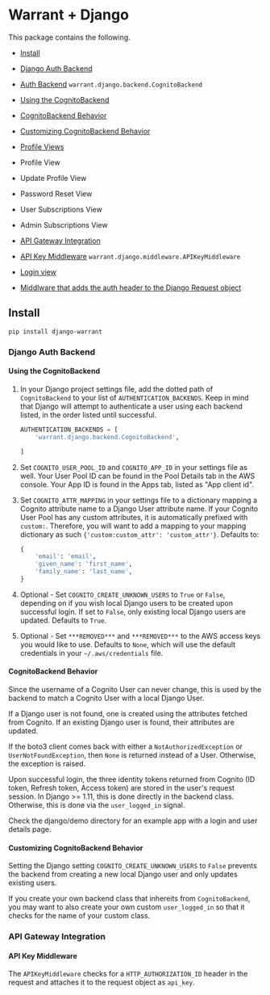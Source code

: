 # Warrant + Django
 
 This package contains the following.
 
 - [Install](#install)
 - [Django Auth Backend](#django-auth-backend)
 
 - [Auth Backend](#django-auth-backend) `warrant.django.backend.CognitoBackend`
  - [Using the CognitoBackend](#using-the-cognitobackend)
  - [CognitoBackend Behavior](#cognitobackend-behavior)
  - [Customizing CognitoBackend Behavior](#customizing-cognitobackend-behavior)
- [Profile Views](#profile-views)
 - Profile View
 - Update Profile View
 - Password Reset View
 - User Subscriptions View
 - Admin Subscriptions View

- [API Gateway Integration](#api-gateway-integration)
- [API Key Middleware](#api-key-middleware) `warrant.django.middleware.APIKeyMiddleware`
- [Login view](#login-view)
- [Middlware that adds the auth header to the Django Request object](#api-gateway-middleware)
 
 ## Install 
 `pip install django-warrant`
 
 
 ### Django Auth Backend
 #### Using the CognitoBackend
 1. In your Django project settings file, add the dotted path of
 `CognitoBackend` to your list of `AUTHENTICATION_BACKENDS`.
 Keep in mind that Django will attempt to authenticate a user using
 each backend listed, in the order listed until successful.
 
     ```python
     AUTHENTICATION_BACKENDS = [
         'warrant.django.backend.CognitoBackend',
 
     ]
     ```
 2. Set `COGNITO_USER_POOL_ID` and `COGNITO_APP_ID` in your settings file as well.
 Your User Pool ID can be found in the Pool Details tab in the AWS console.
 Your App ID is found in the Apps tab, listed as "App client id".
 
 3. Set `COGNITO_ATTR_MAPPING` in your settings file to a dictionary mapping a
 Cognito attribute name to a Django User attribute name.
 If your Cognito User Pool has any custom attributes, it is automatically
 prefixed with `custom:`. Therefore, you will want to add a mapping to your
 mapping dictionary as such `{'custom:custom_attr': 'custom_attr'}`.
 Defaults to:
     ```python
     {
         'email': 'email',
         'given_name': 'first_name',
         'family_name': 'last_name',
     }
     ```
 4. Optional - Set `COGNITO_CREATE_UNKNOWN_USERS` to `True` or `False`, depending on if
 you wish local Django users to be created upon successful login. If set to `False`,
 only existing local Django users are updated.
 Defaults to `True`.
 
 5. Optional - Set `***REMOVED***` and `***REMOVED***`
 to the AWS access keys you would like to use.
 Defaults to `None`, which will use the default credentials in your `~/.aws/credentials` file.
 
 #### CognitoBackend Behavior
 Since the username of a Cognito User can never change,
 this is used by the backend to match a Cognito User with a local Django
 User.
 
 If a Django user is not found, one is created using the attributes
 fetched from Cognito. If an existing Django user is found, their
 attributes are updated.
 
 If the boto3 client comes back with either a `NotAuthorizedException` or
 `UserNotFoundException`, then `None` is returned instead of a User.
 Otherwise, the exception is raised.
 
 Upon successful login, the three identity tokens returned from Cognito
 (ID token, Refresh token, Access token) are stored in the user's request
 session. In Django >= 1.11, this is done directly in the backend class.
 Otherwise, this is done via the `user_logged_in` signal.
 
 Check the django/demo directory for an example app with a login and
 user details page.
 
 #### Customizing CognitoBackend Behavior
 Setting the Django setting `COGNITO_CREATE_UNKNOWN_USERS` to `False` prevents the backend
 from creating a new local Django user and only updates existing users.
 
 If you create your own backend class that inhereits from `CognitoBackend`, you may
 want to also create your own custom `user_logged_in` so that it checks
 for the name of your custom class.
 
 ### API Gateway Integration
 
 #### API Key Middleware
 The `APIKeyMiddleware` checks for a `HTTP_AUTHORIZATION_ID` header
 in the request and attaches it to the request object as `api_key`.
